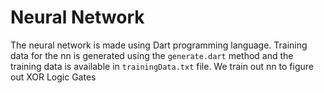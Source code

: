 # Neural Network

The neural network is made using Dart programming language. Training data for the nn is generated using the `generate.dart` method and the training data is available in `trainingData.txt` file. We train out nn to figure out XOR Logic Gates

